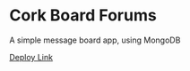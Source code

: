 # Cork Board Forums

A simple message board app, using MongoDB

[Deploy Link](https://hidden-chamber-2144.herokuapp.com/messages)
